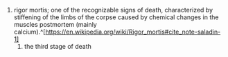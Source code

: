1. rigor mortis; one of the recognizable signs of death, characterized by stiffening of the limbs of the corpse caused by chemical changes in the muscles postmortem (mainly calcium).^[https://en.wikipedia.org/wiki/Rigor_mortis#cite_note-saladin-1]
	1. the third stage of death